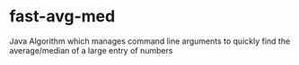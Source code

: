 # fast-avg-med
Java Algorithm which manages command line arguments to quickly find the average/median of a large entry of numbers
